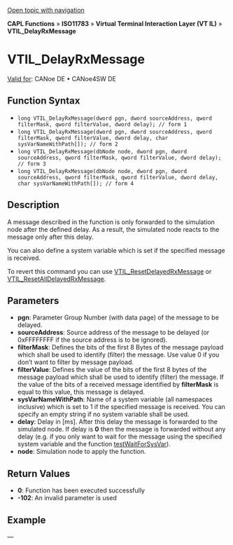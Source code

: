 [Open topic with navigation](../../../../../../CANoeDEFamily.htm#Topics/CAPLFunctions/ISO11783/ISOInteractionLayerVT/Functions/CAPLfunctionIso11783VTILDelayRxMessage.md)

**CAPL Functions** » **ISO11783** » **Virtual Terminal Interaction Layer (VT IL)** » **VTIL_DelayRxMessage**

# VTIL_DelayRxMessage

[Valid for](../../../../Shared/FeatureAvailability.md): CANoe DE • CANoe4SW DE

## Function Syntax

- `long VTIL_DelayRxMessage(dword pgn, dword sourceAddress, qword filterMask, qword filterValue, dword delay); // form 1`
- `long VTIL_DelayRxMessage(dword pgn, dword sourceAddress, qword filterMask, qword filterValue, dword delay, char sysVarNameWithPath[]); // form 2`
- `long VTIL_DelayRxMessage(dbNode node, dword pgn, dword sourceAddress, qword filterMask, qword filterValue, dword delay); // form 3`
- `long VTIL_DelayRxMessage(dbNode node, dword pgn, dword sourceAddress, qword filterMask, qword filterValue, dword delay, char sysVarNameWithPath[]); // form 4`

## Description

A message described in the function is only forwarded to the simulation node after the defined delay. As a result, the simulated node reacts to the message only after this delay.

You can also define a system variable which is set if the specified message is received.

To revert this command you can use [VTIL_ResetDelayedRxMessage](CAPLfunctionIso11783VTILResetDelayedRxMessage.md) or [VTIL_ResetAllDelayedRxMessage](CAPLfunctionIso11783VTILResetAllDelayedRxMessage.md).

## Parameters

- **pgn**: Parameter Group Number (with data page) of the message to be delayed.
- **sourceAddress**: Source address of the message to be delayed (or 0xFFFFFFFF if the source address is to be ignored).
- **filterMask**: Defines the bits of the first 8 Bytes of the message payload which shall be used to identify (filter) the message. Use value 0 if you don’t want to filter by message payload.
- **filterValue**: Defines the value of the bits of the first 8 bytes of the message payload which shall be used to identify (filter) the message. If the value of the bits of a received message identified by **filterMask** is equal to this value, this message is delayed.
- **sysVarNameWithPath**: Name of a system variable (all namespaces inclusive) which is set to 1 if the specified message is received. You can specify an empty string if no system variable shall be used.
- **delay**: Delay in [ms]. After this delay the message is forwarded to the simulated node. If delay is **0** then the message is forwarded without any delay (e.g. if you only want to wait for the message using the specified system variable and the function [testWaitForSysVar](../../../Test/Functions/CAPLfunctionTestWaitForSysVar.md)).
- **node**: Simulation node to apply the function.

## Return Values

- **0**: Function has been executed successfully
- **-102**: An invalid parameter is used

## Example

—

